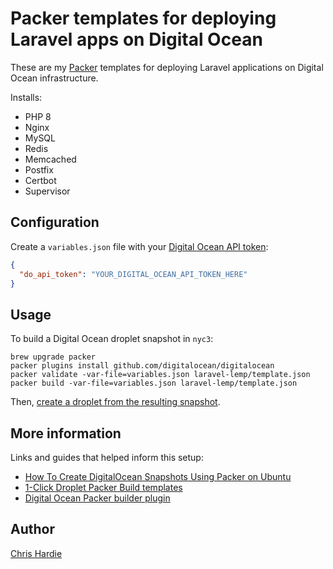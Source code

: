 # Packer templates for deploying Laravel apps on Digital Ocean

These are my [Packer](https://www.packer.io) templates for deploying Laravel applications on Digital Ocean infrastructure.

Installs:

* PHP 8
* Nginx
* MySQL
* Redis
* Memcached
* Postfix
* Certbot
* Supervisor

## Configuration

Create a `variables.json` file with your [Digital Ocean API token](https://cloud.digitalocean.com/account/api/tokens):

```json
{
  "do_api_token": "YOUR_DIGITAL_OCEAN_API_TOKEN_HERE"
}
```

## Usage

To build a Digital Ocean droplet snapshot in `nyc3`:

```shell
brew upgrade packer
packer plugins install github.com/digitalocean/digitalocean
packer validate -var-file=variables.json laravel-lemp/template.json
packer build -var-file=variables.json laravel-lemp/template.json
```

Then, [create a droplet from the resulting snapshot](https://docs.digitalocean.com/products/images/snapshots/how-to/create-and-restore-droplets/).

## More information

Links and guides that helped inform this setup:

* [How To Create DigitalOcean Snapshots Using Packer on Ubuntu](https://www.digitalocean.com/community/tutorials/how-to-create-digitalocean-snapshots-using-packer-on-ubuntu-16-04#troubleshooting)
* [1-Click Droplet Packer Build templates](https://github.com/digitalocean/droplet-1-clicks)
* [Digital Ocean Packer builder plugin](https://www.packer.io/plugins/builders/digitalocean)

## Author

[Chris Hardie](https://chrishardie.com/)